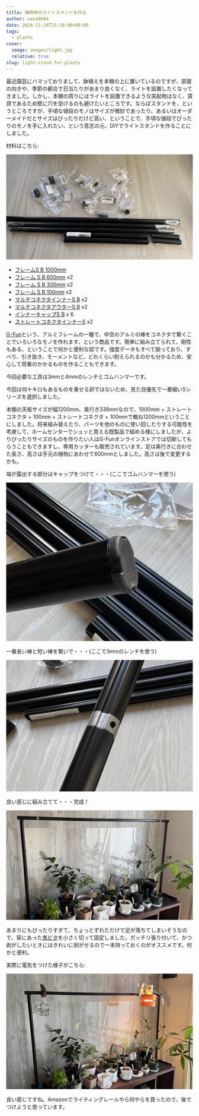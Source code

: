 ```yaml
---
title: 植物用のライトスタンドを作る
author: nasa9084
date: 2024-11-28T23:39:00+09:00
tags:
  - plants
cover:
  image: images/light.jpg
  relative: true
slug: light-stand-for-plants
---
```


最近園芸にハマっておりまして、鉢植えを本棚の上に置いているのですが、部屋の向きや、季節の都合で日当たりがあまり良くなく、ライトを設置したくなってきました。しかし、本棚の周りにはライトを設置できるような突起物はなく、賃貸であるため壁に穴を空けるのも避けたいところです。ならばスタンドを、というところですが、手頃な値段のモノはサイズが微妙であったり、あるいはオーダーメイドだとサイズはぴったりだけど高い、ということで、手頃な値段でぴったりのモノを手に入れたい、という意志の元、DIYでライトスタンドを作ることにしました。

材料はこちら:

![ライトスタンドの材料](images/material.jpg)

* [フレームS B 1000mm](https://g-fun.jp/products/detail.php?item=SGF-0199)
* [フレーム S B 600mm](https://g-fun.jp/products/detail.php?item=SGF-0200) x2
* [フレーム S B 300mm](https://g-fun.jp/products/detail.php?item=SGF-0202) x2
* [フレーム S B 100mm](https://g-fun.jp/products/detail.php?item=SGF-0203) x2
* [マルチコネクタインナーS B](https://g-fun.jp/products/detail.php?item=SGF-0263) x2
* [マルチコネクタアウターS B](https://g-fun.jp/products/detail.php?item=SGF-0264) x2
* [インナーキャップS B](https://g-fun.jp/products/detail.php?item=SGF-0216) x 6
* [ストレートコネクタインナーS](https://g-fun.jp/products/detail.php?item=SGF-0163) x2

[G-Fun](https://g-fun.jp/)という、アルミフレームの一種で、中空のアルミの棒をコネクタで繋ぐことでいろいろなモノを作れます、という商品です。簡単に組み立てられて、剛性もある、ということで何かと便利な奴です。強度データもすべて揃っており、すべり、引き抜き、モーメントなど、どれくらい耐えられるのかも分かるため、安心して荷重のかかるものを作ることもできます。

今回必要な工具は3mmと4mmのレンチとゴムハンマーです。

今回は何十キロもあるものを乗せる訳ではないため、見た目優先で一番細いSシリーズを選択しました。

本棚の天板サイズが幅1200mm、奥行き339mmなので、1000mm + ストレートコネクタ + 100mm + ストレートコネクタ + 100mmで概ね1200mmということにしました。将来組み替えたり、パーツを他のものに使い回したりする可能性を考慮して、ホームセンターでシュッと買える既製品で組める様にしましたが、よりぴったりサイズのものを作りたい人はG-Funオンラインストアでは切断してもらうこともできますし、専用カッターも販売されています。足は奥行きに合わせた長さ、高さは手元の植物にあわせて600mmとしました。高さは後で変更するかも。

端が露出する部分はキャップをつけて・・・(ここでゴムハンマーを使う)

![キャップをつけた図](images/cap.jpg)

一番長い棒と短い棒を繋いで・・・(ここで3mmのレンチを使う)

![ストレート](images/straight_connect.jpg)

良い感じに組み立てて・・・完成！

![完成して設置したモノ](images/completed.jpg)

あまりにもぴったりすぎて、ちょっとずれただけで足が落ちてしまいそうなので、家にあった[鬼ピタ](https://amzn.to/3Z917Rt)を小さく切って固定しました。ガッチリ張り付いて、かつ剥がしたいときにはきれいに剥がせるので一本持っておくのがオススメです。何かと便利。

実際に電気をつけた様子がこちら:

![電気をつけた状態](images/light.jpg)

良い感じですね。Amazonでライティングレールやら何やらを買ったので、後でつけようと思っています。
